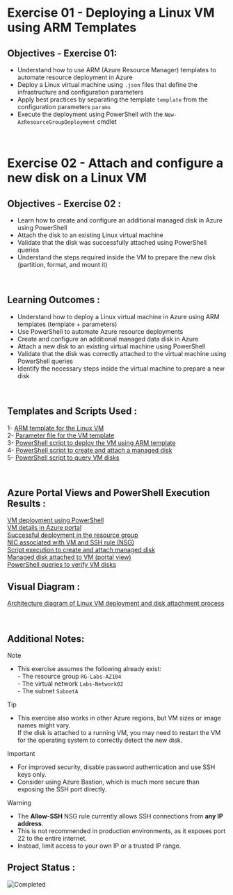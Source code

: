 # Exercise 01 - Deploying a Linux VM using ARM Templates

## Objectives - Exercise 01:

- Understand how to use ARM (Azure Resource Manager) templates to automate resource deployment in Azure
- Deploy a Linux virtual machine using `.json` files that define the infrastructure and configuration parameters
- Apply best practices by separating the template `template` from the configuration parameters `params`
- Execute the deployment using PowerShell with the `New-AzResourceGroupDeployment` cmdlet

<br>

# Exercise 02 - Attach and configure a new disk on a Linux VM

## Objectives - Exercise 02 :

- Learn how to create and configure an additional managed disk in Azure using PowerShell
- Attach the disk to an existing Linux virtual machine
- Validate that the disk was successfully attached using PowerShell queries
- Understand the steps required inside the VM to prepare the new disk (partition, format, and mount it)

<br>

## Learning Outcomes :

- Understand how to deploy a Linux virtual machine in Azure using ARM templates (template + parameters)                               
- Use PowerShell to automate Azure resource deployments                                                                        
- Create and configure an additional managed data disk in Azure                                                       
- Attach a new disk to an existing virtual machine using PowerShell                                            
- Validate that the disk was correctly attached to the virtual machine using PowerShell queries                             
- Identify the necessary steps inside the virtual machine to prepare a new disk                                                

<br>

## Templates and Scripts Used :

1- [ARM template for the Linux VM](./01-deploy-linux-vm-template.json)                                                                         
2- [Parameter file for the VM template](./02-deploy-linux-vm-params.json)                                                                                  
3- [PowerShell script to deploy the VM using ARM template](./03-deployment-vm-linux.ps1)                                                                 
4- [PowerShell script to create and attach a managed disk](./04-create-and-attach-disk.ps1)                                                                
5- [PowerShell script to query VM disks](./05-vm-linux-disk-query.ps1)                                                                             

<br>

## Azure Portal Views and PowerShell Execution Results :

[VM deployment using PowerShell](06-linux-vm-deployment-assets/01-deploy-vm-powershell.png)                               
[VM details in Azure portal](06-linux-vm-deployment-assets/02-vm-portal.png)                                                                 
[Successful deployment in the resource group](06-linux-vm-deployment-assets/03-deployment-rg.png)                                      
[NIC associated with VM and SSH rule (NSG)](06-linux-vm-deployment-assets/04-nic-ssh-rule-vm-subnet.png)                                        
[Script execution to create and attach managed disk](06-linux-vm-deployment-assets/05-second-disk-script.png)                             
[Managed disk attached to VM (portal view)](06-linux-vm-deployment-assets/06-second-disk.png)                                                        
[PowerShell queries to verify VM disks](06-linux-vm-deployment-assets/07-query-vm-disk.png)                                                  

## Visual Diagram : 

[Architecture diagram of Linux VM deployment and disk attachment process](07-vm-deployment-diagram/linux-vm-architecture.pdf)

<br>

## Additional Notes:

>[!NOTE]
>- This exercise assumes the following already exist:                                                                                                   
    - The resource group `RG-Labs-AZ104`                                                                                                
    - The virtual network `Labs-Network02`                                                                                                 
    - The subnet `SubnetA`                                                                                                                            

>[!TIP]
>- This exercise also works in other Azure regions, but VM sizes or image names might vary.                                                                  
> If the disk is attached to a running VM, you may need to restart the VM for the operating system to correctly detect the new disk.

>[!IMPORTANT]
>- For improved security, disable password authentication and use SSH keys only.
>- Consider using Azure Bastion, which is much more secure than exposing the SSH port directly.

>[!WARNING]
>- The **Allow-SSH** NSG rule currently allows SSH connections from **any IP address**.
>- This is not recommended in production environments, as it exposes port 22 to the entire internet.
>- Instead, limit access to your own IP or a trusted IP range.


## Project Status :
![Completed](https://img.shields.io/badge/Status-Completed-brightgreen)

